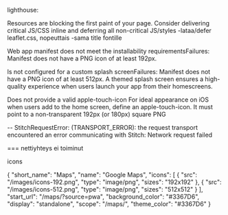 lighthouse:

Resources are blocking the first paint of your page. Consider delivering critical JS/CSS inline and deferring all non-critical JS/styles
-lataa/defer  leaflet.css, nopeuttais
-sama title fontille




Web app manifest does not meet the installability requirementsFailures: Manifest does not have a PNG icon of at least 192px.

Is not configured for a custom splash screenFailures: Manifest does not have a PNG icon of at least 512px.
A themed splash screen ensures a high-quality experience when users launch your app from their homescreens.

Does not provide a valid apple-touch-icon
For ideal appearance on iOS when users add to the home screen, define an apple-touch-icon. It must point to a non-transparent 192px (or 180px) square PNG

--
StitchRequestError: (TRANSPORT_ERROR): the request transport encountered an error communicating with Stitch: Network request failed

=== nettiyhteys ei toiminut




icons

{
  "short_name": "Maps",
  "name": "Google Maps",
  "icons": [
    {
      "src": "/images/icons-192.png",
      "type": "image/png",
      "sizes": "192x192"
    },
    {
      "src": "/images/icons-512.png",
      "type": "image/png",
      "sizes": "512x512"
    }
  ],
  "start_url": "/maps/?source=pwa",
  "background_color": "#3367D6",
  "display": "standalone",
  "scope": "/maps/",
  "theme_color": "#3367D6"
}


<!-- Old adds 

  {
     name: 'Suutari Knallin Saluuna',
     img: knalli_logo,
     url: 'https://FB.com/knallinsaluuna',
     url2: 'https://Instagram.com/knallin_saluuna',
     until: new Date(2020, 11, 30).getTime()
  }


 -->
